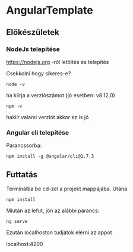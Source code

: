 # AngularTemplate

## Előkészületek

### NodeJs telepítése

https://nodejs.org -ról letöltés és telepítés

Csekkolni hogy sikeres-e?

```
node -v
```

ha kiírja  a verziószámot (jó esetben: v8.12.0)

```
npm -v  
```

hakiír valami verziót akkor ez is jó

### Angular cli telepítése

Parancssorba:
```
npm install -g @angular/cli@1.7.3
```

## Futtatás

Terminálba be cd-zel a projekt mappájába. Utána

```
npm install
```

Miután az lefut, jön az alábbi parancs:

```
ng serve
```

Ezután localhoston tudjátok elérni az appot

localhost:4200

